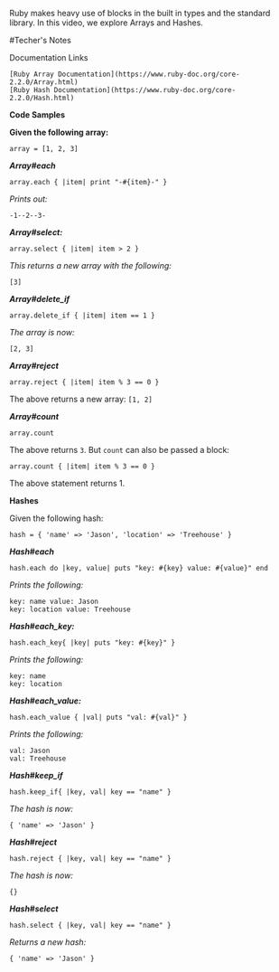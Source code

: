Ruby makes heavy use of blocks in the built in types and the standard library. 
In this video, we explore Arrays and Hashes.

#Techer's Notes


Documentation Links

    [Ruby Array Documentation](https://www.ruby-doc.org/core-2.2.0/Array.html)
    [Ruby Hash Documentation](https://www.ruby-doc.org/core-2.2.0/Hash.html)

**Code Samples**

__Given the following array:__

`array = [1, 2, 3]`

___Array#each___

`array.each { |item| print "-#{item}-" }`

_Prints out:_

`-1--2--3-`

___Array#select:___

`array.select { |item| item > 2 }`

_This returns a new array with the following:_

    [3]

___Array#delete_if___

`array.delete_if { |item| item == 1 }`

_The array is now:_

    [2, 3]

___Array#reject___

`array.reject { |item| item % 3 == 0 }`

The above returns a new array: `[1, 2]`

___Array#count___

`array.count`

The above returns `3`. But `count` can also be passed a block:

`array.count { |item| item % 3 == 0 }`

The above statement returns 1.

__Hashes__

Given the following hash:

`hash = { 'name' => 'Jason', 'location' => 'Treehouse' }`

___Hash#each___

`hash.each do |key, value|
  puts "key: #{key} value: #{value}"
end`

_Prints the following:_

    key: name value: Jason
    key: location value: Treehouse

___Hash#each_key:___

`hash.each_key{ |key| puts "key: #{key}" }`

_Prints the following:_

    key: name
    key: location

___Hash#each_value:___

`hash.each_value { |val| puts "val: #{val}" }`

_Prints the following:_

    val: Jason
    val: Treehouse

___Hash#keep_if___

`hash.keep_if{ |key, val| key == "name" }`

_The hash is now:_

    { 'name' => 'Jason' }

___Hash#reject___

`hash.reject { |key, val| key == "name" }`

_The hash is now:_

    {}

___Hash#select___

`hash.select { |key, val| key == "name" }`

_Returns a new hash:_

    { 'name' => 'Jason' }
